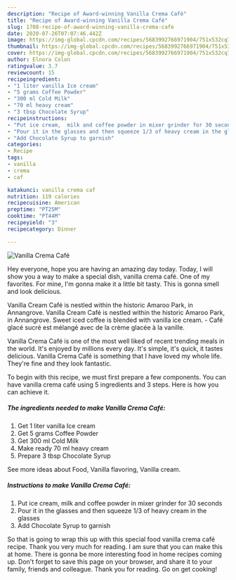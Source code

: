 ```yaml
---
description: "Recipe of Award-winning Vanilla Crema Café"
title: "Recipe of Award-winning Vanilla Crema Café"
slug: 1708-recipe-of-award-winning-vanilla-crema-cafe
date: 2020-07-26T07:07:46.442Z
image: https://img-global.cpcdn.com/recipes/5683992766971904/751x532cq70/vanilla-crema-cafe-recipe-main-photo.jpg
thumbnail: https://img-global.cpcdn.com/recipes/5683992766971904/751x532cq70/vanilla-crema-cafe-recipe-main-photo.jpg
cover: https://img-global.cpcdn.com/recipes/5683992766971904/751x532cq70/vanilla-crema-cafe-recipe-main-photo.jpg
author: Elnora Colon
ratingvalue: 3.7
reviewcount: 15
recipeingredient:
- "1 liter vanilla Ice cream"
- "5 grams Coffee Powder"
- "300 ml Cold Milk"
- "70 ml heavy cream"
- "3 tbsp Chocolate Syrup"
recipeinstructions:
- "Put ice cream,  milk and coffee powder in mixer grinder for 30 seconds"
- "Pour it in the glasses and then squeeze 1/3 of heavy cream in the glasses"
- "Add Chocolate Syrup to garnish"
categories:
- Recipe
tags:
- vanilla
- crema
- caf

katakunci: vanilla crema caf 
nutrition: 119 calories
recipecuisine: American
preptime: "PT25M"
cooktime: "PT44M"
recipeyield: "3"
recipecategory: Dinner

---
```



![Vanilla Crema Café](https://img-global.cpcdn.com/recipes/5683992766971904/751x532cq70/vanilla-crema-cafe-recipe-main-photo.jpg)

Hey everyone, hope you are having an amazing day today. Today, I will show you a way to make a special dish, vanilla crema café. One of my favorites. For mine, I'm gonna make it a little bit tasty. This is gonna smell and look delicious.

Vanilla Cream Café is nestled within the historic Amaroo Park, in Annangrove. Vanilla Cream Café is nestled within the historic Amaroo Park, in Annangrove. Sweet iced coffee is blended with vanilla ice cream. - Café glacé sucré est mélangé avec de la crème glacée à la vanille.

Vanilla Crema Café is one of the most well liked of recent trending meals in the world. It's enjoyed by millions every day. It's simple, it's quick, it tastes delicious. Vanilla Crema Café is something that I have loved my whole life. They're fine and they look fantastic.


To begin with this recipe, we must first prepare a few components. You can have vanilla crema café using 5 ingredients and 3 steps. Here is how you can achieve it.

<!--inarticleads1-->

##### The ingredients needed to make Vanilla Crema Café:

1. Get 1 liter vanilla Ice cream
1. Get 5 grams Coffee Powder
1. Get 300 ml Cold Milk
1. Make ready 70 ml heavy cream
1. Prepare 3 tbsp Chocolate Syrup


See more ideas about Food, Vanilla flavoring, Vanilla cream. 

<!--inarticleads2-->

##### Instructions to make Vanilla Crema Café:

1. Put ice cream,  milk and coffee powder in mixer grinder for 30 seconds
1. Pour it in the glasses and then squeeze 1/3 of heavy cream in the glasses
1. Add Chocolate Syrup to garnish




So that is going to wrap this up with this special food vanilla crema café recipe. Thank you very much for reading. I am sure that you can make this at home. There is gonna be more interesting food in home recipes coming up. Don't forget to save this page on your browser, and share it to your family, friends and colleague. Thank you for reading. Go on get cooking!
